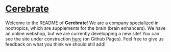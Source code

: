 # [Cerebrate]([https://chrishargan.github.io/Cerebration/](https://chrishargan.github.io/Cerebration/))

Welcome to the README of **Cerebrate**!
We are a company specialized in nootropics, which are supplements for the brain (brain enhancers).
We have an online webshop, but we are currently developping a new site! You can see the site under construction [here]([https://chrishargan.github.io/Cerebration/](https://chrishargan.github.io/Cerebration/)) (on Github Pages).
Feel free to give us feedback on what you think we should still add!